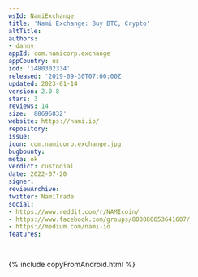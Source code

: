 ```yaml
---
wsId: NamiExchange
title: 'Nami Exchange: Buy BTC, Crypto'
altTitle: 
authors:
- danny
appId: com.namicorp.exchange
appCountry: us
idd: '1480302334'
released: '2019-09-30T07:00:00Z'
updated: 2023-01-14
version: 2.0.8
stars: 3
reviews: 14
size: '88696832'
website: https://nami.io/
repository: 
issue: 
icon: com.namicorp.exchange.jpg
bugbounty: 
meta: ok
verdict: custodial
date: 2022-07-20
signer: 
reviewArchive: 
twitter: NamiTrade
social:
- https://www.reddit.com/r/NAMIcoin/
- https://www.facebook.com/groups/800880653641607/
- https://medium.com/nami-io
features: 

---
```


{% include copyFromAndroid.html %}
